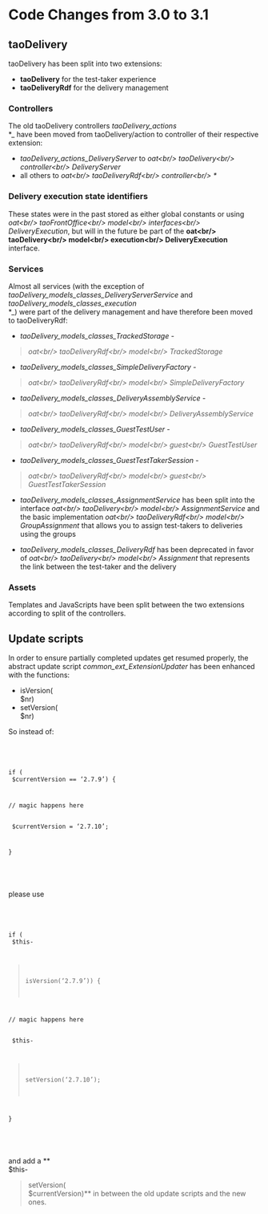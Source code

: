 <!--
created_at: '2015-12-09 15:54:05'
updated_at: '2015-12-15 17:42:13'
authors:
    - 'Joel Bout'
tags:
    - 'Legacy Versions:TAO 3.0'
    - 'Version Upgrades:TAO 3.0'
    - 'Legacy Versions:TAO 3.1'
    - 'Version Upgrades:TAO 3.1'
-->



Code Changes from 3.0 to 3.1
============================

taoDelivery
-----------

taoDelivery has been split into two extensions:

-   **taoDelivery** for the test-taker experience
-   **taoDeliveryRdf** for the delivery management

### Controllers

The old taoDelivery controllers *taoDelivery_actions*<br/>
*_ have been moved from taoDelivery/action to controller of their respective extension:

-   *taoDelivery_actions_DeliveryServer* to *oat\<br/>
taoDelivery\<br/>
controller\<br/>
DeliveryServer*
-   all others to *oat\<br/>
taoDeliveryRdf\<br/>
controller\<br/>
\**

### Delivery execution state identifiers

These states were in the past stored as either global constants or using *oat\<br/>
taoFrontOffice\<br/>
model\<br/>
interfaces\<br/>
DeliveryExecution*, but will in the future be part of the **oat\<br/>
taoDelivery\<br/>
model\<br/>
execution\<br/>
DeliveryExecution** interface.

### Services

Almost all services (with the exception of *taoDelivery_models_classes_DeliveryServerService* and *taoDelivery_models_classes_execution*<br/>
*_) were part of the delivery management and have therefore been moved to taoDeliveryRdf:

-   *taoDelivery_models_classes_TrackedStorage* -<br/>
> *oat\<br/>
taoDeliveryRdf\<br/>
model\<br/>
TrackedStorage*
-   *taoDelivery_models_classes_SimpleDeliveryFactory* -<br/>
> *oat\<br/>
taoDeliveryRdf\<br/>
model\<br/>
SimpleDeliveryFactory*
-   *taoDelivery_models_classes_DeliveryAssemblyService* -<br/>
> *oat\<br/>
taoDeliveryRdf\<br/>
model\<br/>
DeliveryAssemblyService*
-   *taoDelivery_models_classes_GuestTestUser* -<br/>
> *oat\<br/>
taoDeliveryRdf\<br/>
model\<br/>
guest\<br/>
GuestTestUser*
-   *taoDelivery_models_classes_GuestTestTakerSession* -<br/>
> *oat\<br/>
taoDeliveryRdf\<br/>
model\<br/>
guest\<br/>
GuestTestTakerSession*



-   *taoDelivery_models_classes_AssignmentService* has been split into the interface *oat\<br/>
taoDelivery\<br/>
model\<br/>
AssignmentService* and the basic implementation *oat\<br/>
taoDeliveryRdf\<br/>
model\<br/>
GroupAssignment* that allows you to assign test-takers to deliveries using the groups



-   *taoDelivery_models_classes_DeliveryRdf* has been deprecated in favor of *oat\<br/>
taoDelivery\<br/>
model\<br/>
Assignment* that represents the link between the test-taker and the delivery

### Assets

Templates and JavaScripts have been split between the two extensions according to split of the controllers.

Update scripts
--------------

In order to ensure partially completed updates get resumed properly, the abstract update script *common_ext_ExtensionUpdater* has been enhanced with the functions:

-   isVersion(<br/>
$nr)
-   setVersion(<br/>
$nr)

So instead of:

<code style="php"><pre><br/>

if (<br/>
$currentVersion == ‘2.7.9’) {<br/>

 // magic happens here\
 <br/>
$currentVersion = ‘2.7.10’;<br/>

}

</pre>
</code>

please use

<code style="php"><pre><br/>

if (<br/>
$this-<br/>
>isVersion(‘2.7.9’)) {<br/>

 // magic happens here\
 <br/>
$this-<br/>
>setVersion(‘2.7.10’);<br/>

}

</pre>
</code>

and add a **<br/>
$this-<br/>
>setVersion(<br/>
$currentVersion)** in between the old update scripts and the new ones.


